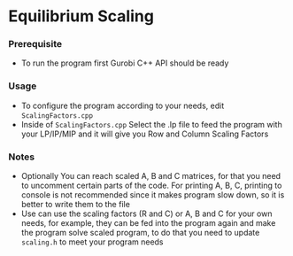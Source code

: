 # Equilibrium Scaling

### Prerequisite
- To run the program first Gurobi C++ API should be ready 

### Usage
- To configure the program according to your needs, edit `ScalingFactors.cpp`
- Inside of `ScalingFactors.cpp` Select the .lp file to feed the program with your LP/IP/MIP and it will give you Row and Column Scaling Factors 
 
### Notes 
- Optionally You can reach scaled A, B and C matrices, for that you need to uncomment certain parts of the code. For printing A, B, C, printing to console is not recommended since it makes program slow down, so it is better to write them to the file  
- Use can use the scaling factors (R and C) or A, B and C for your own needs, for example, they can be fed into the program again and make the program solve scaled program, to do that you need to update `scaling.h` to meet your program needs

